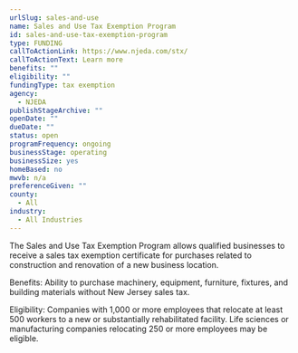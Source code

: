 ```yaml
---
urlSlug: sales-and-use
name: Sales and Use Tax Exemption Program
id: sales-and-use-tax-exemption-program
type: FUNDING
callToActionLink: https://www.njeda.com/stx/
callToActionText: Learn more
benefits: ""
eligibility: ""
fundingType: tax exemption
agency:
  - NJEDA
publishStageArchive: ""
openDate: ""
dueDate: ""
status: open
programFrequency: ongoing
businessStage: operating
businessSize: yes
homeBased: no
mwvb: n/a
preferenceGiven: ""
county:
  - All
industry:
  - All Industries
---
```

The Sales and Use Tax Exemption Program allows qualified businesses to receive a sales tax exemption certificate for purchases related to construction and renovation of a new business location.

Benefits: Ability to purchase machinery, equipment, furniture, fixtures, and building materials without New Jersey sales tax.

Eligibility: Companies with 1,000 or more employees that relocate at least 500 workers to a new or substantially rehabilitated facility. Life sciences or manufacturing companies relocating 250 or more employees may be eligible.